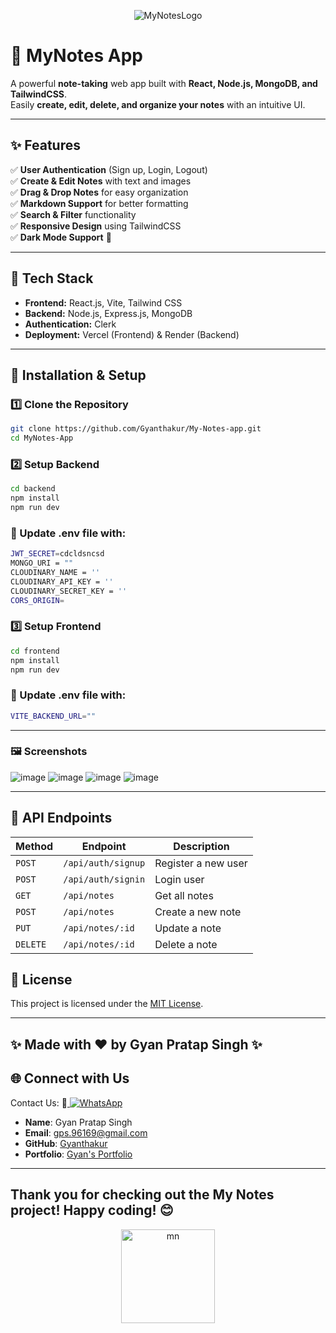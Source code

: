 
<div align="center" hight="30px" width="30px">
  
![MyNotesLogo](https://github.com/user-attachments/assets/3ffaa3a4-a209-495e-93a7-bbac4ea2ffe3)


</div>


# 📒 MyNotes App

A powerful **note-taking** web app built with **React, Node.js, MongoDB, and TailwindCSS**.  
Easily **create, edit, delete, and organize your notes** with an intuitive UI.



---

## ✨ Features

✅ **User Authentication** (Sign up, Login, Logout)  
✅ **Create & Edit Notes** with text and images  
✅ **Drag & Drop Notes** for easy organization  
✅ **Markdown Support** for better formatting  
✅ **Search & Filter** functionality  
✅ **Responsive Design** using TailwindCSS  
✅ **Dark Mode Support** 🌙  

---

## 🚀 Tech Stack

- **Frontend:** React.js, Vite, Tailwind CSS  
- **Backend:** Node.js, Express.js, MongoDB  
- **Authentication:** Clerk  
- **Deployment:** Vercel (Frontend) & Render (Backend)  

---

## 📌 Installation & Setup

### 1️⃣ Clone the Repository

```sh
git clone https://github.com/Gyanthakur/My-Notes-app.git
cd MyNotes-App
```

### 2️⃣ Setup Backend

```sh
cd backend
npm install
npm run dev
```

### 🔹 Update .env file with:

```sh
JWT_SECRET=cdcldsncsd
MONGO_URI = ""
CLOUDINARY_NAME = ''
CLOUDINARY_API_KEY = ''
CLOUDINARY_SECRET_KEY = ''
CORS_ORIGIN=
```

### 3️⃣ Setup Frontend

```sh
cd frontend
npm install
npm run dev
```

### 🔹 Update .env file with:

```sh
VITE_BACKEND_URL=""
```

---

### 🖼️ Screenshots

![image](https://github.com/user-attachments/assets/aab85a63-5cef-4e44-bb50-21733ecc8da2)
![image](https://github.com/user-attachments/assets/62805b24-1636-424d-8287-32d911dd4239)
![image](https://github.com/user-attachments/assets/615b6e89-a721-47b2-b10b-6aa0e6c9622b)
![image](https://github.com/user-attachments/assets/184387ce-6e8f-4c35-9562-da4dae37a79d)


---

## 📡 API Endpoints

| Method   | Endpoint         | Description          |
|----------|-----------------|----------------------|
| `POST`   | `/api/auth/signup`  | Register a new user  |
| `POST`   | `/api/auth/signin`  | Login user           |
| `GET`    | `/api/notes`        | Get all notes        |
| `POST`   | `/api/notes`        | Create a new note    |
| `PUT`    | `/api/notes/:id`    | Update a note        |
| `DELETE` | `/api/notes/:id`    | Delete a note        |




## 🔐 License
This project is licensed under the [MIT License](LICENSE).

---

## ✨ Made with ❤️ by Gyan Pratap Singh ✨

## 🌐 Connect with Us

Contact Us:  📲<a href="https://wa.me/918957818597?text=Hey%20%F0%9F%91%8B%2C%20how%20can%20I%20help%20you%3F">
    <img src="https://img.shields.io/badge/WhatsApp-Click%20Me-25D366?style=for-the-badge&logo=whatsapp" alt="WhatsApp" />
  </a>

- **Name**: Gyan Pratap Singh
- **Email**: [gps.96169@gmail.com](mailto:gps.96169@gmail.com)
- **GitHub**: [Gyanthakur](https://github.com/Gyanthakur)
- **Portfolio**: [Gyan's Portfolio](https://gyan-pratap-singh.vercel.app/)

---



## Thank you for checking out the My Notes  project! Happy coding! 😊

<div align="center">
  
  <img src="https://github.com/user-attachments/assets/4438a370-013b-4ed1-8216-f61fd7092ddc" alt="mn" height="150px" width="150px">

</div>



